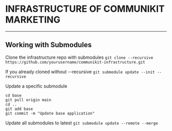 # INFRASTRUCTURE OF COMMUNIKIT MARKETING

---

## Working with Submodules

Clone the infrastructure repo with submodules
```git clone --recursive https://github.com/yourusername/communikit-infrastructure.git```

If you already cloned without --recursive
```git submodule update --init --recursive```

Update a specific submodule
```
cd base
git pull origin main
cd ..
git add base
git commit -m "Update base application"
```
Update all submodules to latest
```git submodule update --remote --merge```